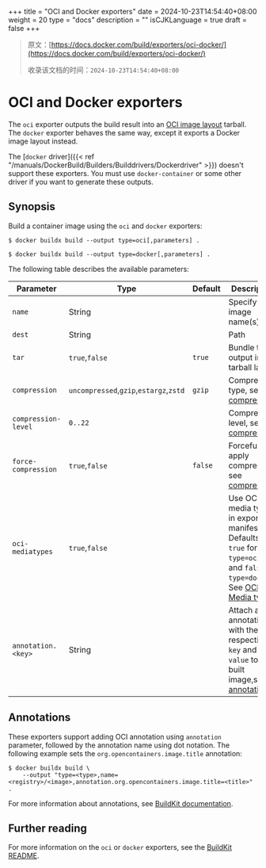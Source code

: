 +++
title = "OCI and Docker exporters"
date = 2024-10-23T14:54:40+08:00
weight = 20
type = "docs"
description = ""
isCJKLanguage = true
draft = false
+++

> 原文：[https://docs.docker.com/build/exporters/oci-docker/](https://docs.docker.com/build/exporters/oci-docker/)
>
> 收录该文档的时间：`2024-10-23T14:54:40+08:00`

# OCI and Docker exporters

The `oci` exporter outputs the build result into an [OCI image layout](https://github.com/opencontainers/image-spec/blob/main/image-layout.md) tarball. The `docker` exporter behaves the same way, except it exports a Docker image layout instead.

The [`docker` driver]({{< ref "/manuals/DockerBuild/Builders/Builddrivers/Dockerdriver" >}}) doesn't support these exporters. You must use `docker-container` or some other driver if you want to generate these outputs.

## Synopsis

Build a container image using the `oci` and `docker` exporters:



```console
$ docker buildx build --output type=oci[,parameters] .
```



```console
$ docker buildx build --output type=docker[,parameters] .
```

The following table describes the available parameters:

| Parameter           | Type                                   | Default | Description                                                  |
| ------------------- | -------------------------------------- | ------- | ------------------------------------------------------------ |
| `name`              | String                                 |         | Specify image name(s)                                        |
| `dest`              | String                                 |         | Path                                                         |
| `tar`               | `true`,`false`                         | `true`  | Bundle the output into a tarball layout                      |
| `compression`       | `uncompressed`,`gzip`,`estargz`,`zstd` | `gzip`  | Compression type, see [compression](https://docs.docker.com/build/exporters/#compression) |
| `compression-level` | `0..22`                                |         | Compression level, see [compression](https://docs.docker.com/build/exporters/#compression) |
| `force-compression` | `true`,`false`                         | `false` | Forcefully apply compression, see [compression](https://docs.docker.com/build/exporters/#compression) |
| `oci-mediatypes`    | `true`,`false`                         |         | Use OCI media types in exporter manifests. Defaults to `true` for `type=oci`, and `false` for `type=docker`. See [OCI Media types](https://docs.docker.com/build/exporters/#oci-media-types) |
| `annotation.<key>`  | String                                 |         | Attach an annotation with the respective `key` and `value` to the built image,see [annotations](https://docs.docker.com/build/exporters/oci-docker/#annotations) |

## Annotations

These exporters support adding OCI annotation using `annotation` parameter, followed by the annotation name using dot notation. The following example sets the `org.opencontainers.image.title` annotation:



```console
$ docker buildx build \
    --output "type=<type>,name=<registry>/<image>,annotation.org.opencontainers.image.title=<title>" .
```

For more information about annotations, see [BuildKit documentation](https://github.com/moby/buildkit/blob/master/docs/annotations.md).

## Further reading

For more information on the `oci` or `docker` exporters, see the [BuildKit README](https://github.com/moby/buildkit/blob/master/README.md#docker-tarball).
